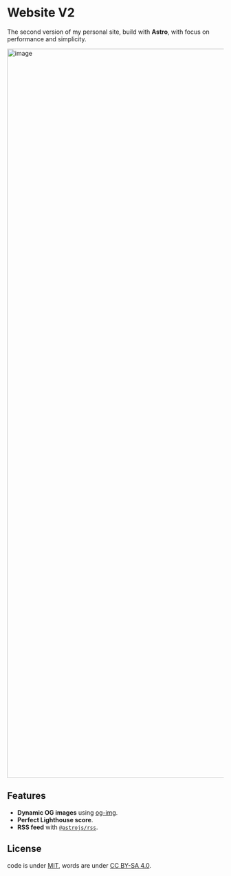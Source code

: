 # Website V2

The second version of my personal site, build with **Astro**, with focus on performance and simplicity.

<img width="1694" alt="image" src="https://github.com/user-attachments/assets/1dc2e5db-fdae-4e9a-a3dc-308c31276981">

## Features

-  **Dynamic OG images** using [og-img](https://github.com/nuexq/og-img).
-  **Perfect Lighthouse score**.
-  **RSS feed** with [`@astrojs/rss`](https://github.com/withastro/astro/tree/main/packages/astro-rss).

## License

code is under [MIT](LICENSE), words are under [CC BY-SA 4.0](LICENSE-content).
